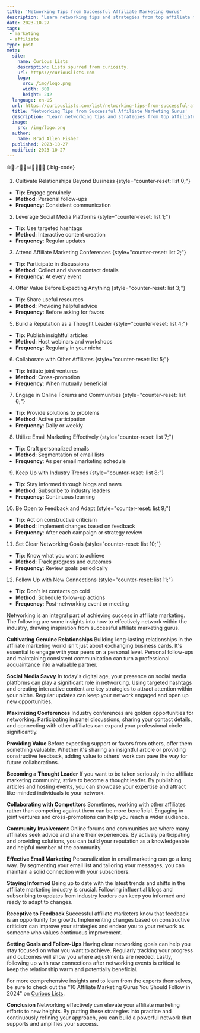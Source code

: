 ```yaml
---
title: 'Networking Tips from Successful Affiliate Marketing Gurus'
description: 'Learn networking tips and strategies from top affiliate marketing experts. Discover how to boost your success in the industry and satisfy your curious mind.'
date: 2023-10-27
tags:
 - marketing
 - affiliate
type: post
meta:
  site:
    name: Curious Lists
    description: Lists spurred from curiosity.
    url: https://curiouslists.com
    logo:
      src: /img/logo.png
      width: 301
      height: 242
  language: en-US
  url: https://curiouslists.com/list/networking-tips-from-successful-affiliate-marketing-gurus
  title: 'Networking Tips from Successful Affiliate Marketing Gurus'
  description: 'Learn networking tips and strategies from top affiliate marketing experts. Discover how to boost your success in the industry and satisfy your curious mind.'
  image:
    src: /img/logo.png
  author:
    name: Brad Allen Fisher
  published: 2023-10-27
  modified: 2023-10-27
---
```



🌐🔗📈🤝💼📊🚀📣🎯👥 {.big-code}

1. Cultivate Relationships Beyond Business {style="counter-reset: list 0;"}
  - **Tip**: Engage genuinely
  - **Method**: Personal follow-ups
  - **Frequency**: Consistent communication

2. Leverage Social Media Platforms {style="counter-reset: list 1;"}
  - **Tip**: Use targeted hashtags
  - **Method**: Interactive content creation
  - **Frequency**: Regular updates

3. Attend Affiliate Marketing Conferences {style="counter-reset: list 2;"}
  - **Tip**: Participate in discussions
  - **Method**: Collect and share contact details
  - **Frequency**: At every event

4. Offer Value Before Expecting Anything {style="counter-reset: list 3;"}
  - **Tip**: Share useful resources
  - **Method**: Providing helpful advice
  - **Frequency**: Before asking for favors

5. Build a Reputation as a Thought Leader {style="counter-reset: list 4;"}
  - **Tip**: Publish insightful articles
  - **Method**: Host webinars and workshops
  - **Frequency**: Regularly in your niche

6. Collaborate with Other Affiliates {style="counter-reset: list 5;"}
  - **Tip**: Initiate joint ventures
  - **Method**: Cross-promotion
  - **Frequency**: When mutually beneficial

7. Engage in Online Forums and Communities {style="counter-reset: list 6;"}
  - **Tip**: Provide solutions to problems
  - **Method**: Active participation
  - **Frequency**: Daily or weekly

8. Utilize Email Marketing Effectively {style="counter-reset: list 7;"}
  - **Tip**: Craft personalized emails
  - **Method**: Segmentation of email lists
  - **Frequency**: As per email marketing schedule

9. Keep Up with Industry Trends {style="counter-reset: list 8;"}
  - **Tip**: Stay informed through blogs and news
  - **Method**: Subscribe to industry leaders
  - **Frequency**: Continuous learning

10. Be Open to Feedback and Adapt {style="counter-reset: list 9;"}
  - **Tip**: Act on constructive criticism
  - **Method**: Implement changes based on feedback
  - **Frequency**: After each campaign or strategy review

11. Set Clear Networking Goals {style="counter-reset: list 10;"}
  - **Tip**: Know what you want to achieve
  - **Method**: Track progress and outcomes
  - **Frequency**: Review goals periodically

12. Follow Up with New Connections {style="counter-reset: list 11;"}
  - **Tip**: Don't let contacts go cold
  - **Method**: Schedule follow-up actions
  - **Frequency**: Post-networking event or meeting


Networking is an integral part of achieving success in affiliate marketing. The following are some insights into how to effectively network within the industry, drawing inspiration from successful affiliate marketing gurus.

**Cultivating Genuine Relationships**
Building long-lasting relationships in the affiliate marketing world isn't just about exchanging business cards. It's essential to engage with your peers on a personal level. Personal follow-ups and maintaining consistent communication can turn a professional acquaintance into a valuable partner.

**Social Media Savvy**
In today's digital age, your presence on social media platforms can play a significant role in networking. Using targeted hashtags and creating interactive content are key strategies to attract attention within your niche. Regular updates can keep your network engaged and open up new opportunities.

**Maximizing Conferences**
Industry conferences are golden opportunities for networking. Participating in panel discussions, sharing your contact details, and connecting with other affiliates can expand your professional circle significantly.

**Providing Value**
Before expecting support or favors from others, offer them something valuable. Whether it's sharing an insightful article or providing constructive feedback, adding value to others' work can pave the way for future collaborations.

**Becoming a Thought Leader**
If you want to be taken seriously in the affiliate marketing community, strive to become a thought leader. By publishing articles and hosting events, you can showcase your expertise and attract like-minded individuals to your network.

**Collaborating with Competitors**
Sometimes, working with other affiliates rather than competing against them can be more beneficial. Engaging in joint ventures and cross-promotions can help you reach a wider audience.

**Community Involvement**
Online forums and communities are where many affiliates seek advice and share their experiences. By actively participating and providing solutions, you can build your reputation as a knowledgeable and helpful member of the community.

**Effective Email Marketing**
Personalization in email marketing can go a long way. By segmenting your email list and tailoring your messages, you can maintain a solid connection with your subscribers.

**Staying Informed**
Being up to date with the latest trends and shifts in the affiliate marketing industry is crucial. Following influential blogs and subscribing to updates from industry leaders can keep you informed and ready to adapt to changes.

**Receptive to Feedback**
Successful affiliate marketers know that feedback is an opportunity for growth. Implementing changes based on constructive criticism can improve your strategies and endear you to your network as someone who values continuous improvement.

**Setting Goals and Follow-Ups**
Having clear networking goals can help you stay focused on what you want to achieve. Regularly tracking your progress and outcomes will show you where adjustments are needed. Lastly, following up with new connections after networking events is critical to keep the relationship warm and potentially beneficial.

For more comprehensive insights and to learn from the experts themselves, be sure to check out the "10 Affiliate Marketing Gurus You Should Follow in 2024" on [Curious Lists](https://curiouslists.com/list/10-affiliate-marketing-gurus-you-should-follow-in-2024).

**Conclusion**
Networking effectively can elevate your affiliate marketing efforts to new heights. By putting these strategies into practice and continuously refining your approach, you can build a powerful network that supports and amplifies your success.